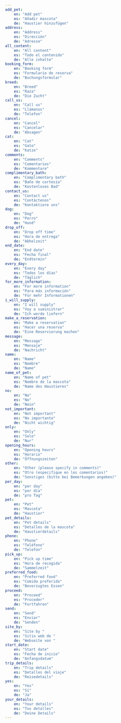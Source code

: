 ```yaml
---
add_pet:
    en: "Add pet"
    es: "Añadir mascota"
    de: "Haustier hinzufügen"
address:
    en: "Address"
    es: "Dirección"
    de: "Adresse"
all_content:
    en: "All content"
    es: "Todo el contenido"
    de: "Alle inhalte"
booking_form:
    en: "Booking form"
    es: "Formulario de reserva"
    de: "Buchungsformular"
breed:
    en: "Breed"
    es: "Raza"
    de: "Die Zucht"
call_us:
    en: "Call us"
    es: "Llámanos"
    de: "Telefon"
cancel:
    en: "Cancel"
    es: "Cancelar"
    de: "Absagen"
cat:
    en: "Cat"
    es: "Gato"
    de: "Katze"
comments:
    en: "Comments"
    es: "Comentarios"
    de: "Kommentare"
complimentary_bath:
    en: "Complimentary bath"
    es: "Baño de cortesía"
    de: "Kostenloses Bad"
contact_us:
    en: "Contact us"
    es: "Contáctenos"
    de: "Kontaktiere uns"
dog:
    en: "Dog"
    es: "Perro"
    de: "Hund"
drop_off:
    en: "Drop off time"
    es: "Hora de entrega"
    de: "Abholzeit"
end_date:
    en: "End date"
    es: "Fecha final"
    de: "Endtermin"
every_day:
    en: "Every day"
    es: "Todos los días"
    de: "Täglich"
for_more_information:
    en: "For more information"
    es: "Para más información"
    de: "Für mehr Informationen"
i_will_supply:
    en: "I will supply"
    es: "Voy a suministrar"
    de: "Ich werde liefern"
make_a_reservation:
    en: "Make a reservation"
    es: "Hacer una reserva"
    de: "Eine Reservierung machen"
message:
    en: "Message"
    es: "Mensaje"
    de: "Nachricht"
name:
    en: "Name"
    es: "Nombre"
    de: "Name"
name_of_pet:
    en: "Name of pet"
    es: "Nombre de la mascota"
    de: "Name des Haustieres"
no:
    en: "No"
    es: "No"
    de: "Nein"
not_important:
    en: "Not important"
    es: "No importante"
    de: "Nicht wichtig"
only:
    en: "Only"
    es: "Solo"
    de: "Nur"
opening_hours:
    en: "Opening hours"
    es: "Horario"
    de: "Öffnungszeiten"
other:
    en: "Other (please specify in comments)"
    es: "Otro (especifique en los comentarios)"
    de: "Sonstiges (bitte bei Bemerkungen angeben)"
per_day:
    en: "per day"
    es: "por día"
    de: "pro Tag"
pet:
    en: "Pet"
    es: "Mascota"
    de: "Haustier"
pet_details:
    en: "Pet details"
    es: "Detalles de la mascota"
    de: "Haustierdetails"
phone:
    en: "Phone"
    es: "Teléfono"
    de: "Telefon"
pick_up:
    en: "Pick up time"
    es: "Hora de recogida"
    de: "Sammelzeit"
preferred_food:
    en: "Preferred food"
    es: "Comida preferida"
    de: "Bevorzugtes Essen"
proceed:
    en: "Proceed"
    es: "Proceder"
    de: "Fortfahren"
send:
    en: "Send"
    es: "Enviar"
    de: "Senden"
site_by:
    en: "Site by "
    es: "Sitio web de "
    de: "Webseite von "
start_date:
    en: "Start date"
    es: "Fecha de inicio"
    de: "Anfangsdatum"
trip_details:
    en: "Trip details"
    es: "Detalles del viaje"
    de: "Reisedetails"
yes:
    en: "Yes"
    es: "Sí"
    de: "Ja"
your_details:
    en: "Your details"
    es: "Tus detalles"
    de: "Deine Details"
---
```

